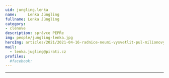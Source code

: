 ```yaml
---
uid: jungling.lenka
name:     Lenka Jüngling
fullname: Lenka Jüngling
category:
- clenove
description: správce PEPŘe
img: people/jungling-lenka.jpg
heroImg: articles/2021/2021-04-16-radnice-neumi-vysvetlit-pul-milionovy-pro-valentu.jpg
mail:
  - lenka.jugling@pirati.cz
profiles:
  #facebook: 
---
```



---
